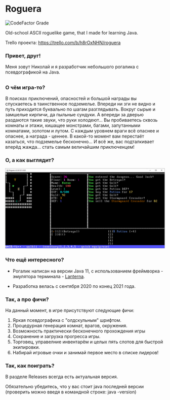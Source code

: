 # Roguera
![CodeFactor Grade](https://img.shields.io/codefactor/grade/github/kseoni4/roguera)

Old-school ASCII roguelike game, that I made for learning Java.

Trello проекта: https://trello.com/b/h8rOxNHN/roguera

### Привет, друг!
Меня зовут Николай и я разработчик небольшого рогалика с псевдографикой на Java.
##
### О чём игра-то?

В поисках приключений, опасностей и большой награды вы спускаетесь в таинственное подземелье.
Впереди ни зги не видно и путь приходится буквально по шагам разглядывать. Вокруг сырые и замшелые кирпичи, да пыльные сундуки. А впереди за дверью раздаются такие звуки, что руки холодеют...
Вы пробиваетесь сквозь комнаты и этажи, кишащее монстрами, багами, запутанными комнатами, золотом и лутом.
С каждым уровнем враги всё опаснее и опаснее, а награда - ценнее. В какой-то момент вам перестаёт казаться, что подземелье бесконечно...
И всё же, вас подталкивает вперёд жажда... стать самым величайшим приключенцем!

### О, а как выглядит?
<img src="https://github.com/Kseoni4/Roguera/blob/f44c9f27c0b0578894f464f3e716bc451e31bae1/Screenshots/Roguera_0.2.8_1.png" />

### Что ещё интересного?

* Рогалик написан на версии Java 11, с использованием фреймворка - эмулятора терминала - <a href="https://github.com/mabe02/lanterna">Lanterna</a>.

* Разработка велась с сентября 2020 по конец 2021 года.

### Так, а про фичи?

На данный момент, в игре присутствуют следующие фичи:

1. Яркая псевдографика с "олдскульным" шрифтом.
2. Процедурная генерация комнат, врагов, окружения.
3. Возможность практически бесконечного прохождения игры
4. Сохранение и загрузка прогресса игры.
5. Торговец, управелние инвентарём и целых пять слотов для быстрой экипировки.
6. Набирай игровые очки и занимай первое место в списке лидеров!

### Так, как поиграть?
В разделе Releases всегда есть актуальная версия. 

Обязательно убедитесь, что у вас стоит java последней версии (проверить можно введя в командной строке: java -version)
